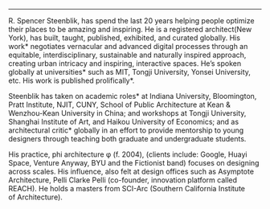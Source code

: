 ---


R. Spencer Steenblik, has spend the last 20 years helping people optimize their places to be amazing and inspiring. He is a registered architect(New York), has built, taught, published, exhibited, and curated globally. His work\* negotiates vernacular and advanced digital processes through an equitable, interdisciplinary, sustainable and naturally inspired approach, creating urban intricacy and inspiring, interactive spaces. He’s spoken globally at universities\* such as MIT, Tongji University, Yonsei University, etc. His work is published prolifically\*.

Steenblik has taken on academic roles\* at Indiana University, Bloomington, Pratt Institute, NJIT, CUNY, School of Public Architecture at Kean & Wenzhou-Kean University in China; and workshops at Tongji University, Shanghai Institute of Art, and Haikou University of Economics; and as architectural critic\* globally in an effort to provide mentorship to young designers through teaching both graduate and undergraduate students.

His practice, phi architecture φ (f. 2004), (clients include: Google, Huayi Space, Venture Anyway, BYU and the Fictionist band) focuses on designing across scales. His influence, also felt at design offices such as Asymptote Architecture, Pelli Clarke Pelli (co-founder, innovation platform called REACH). He holds a masters from SCI-Arc (Southern California Institute of Architecture).